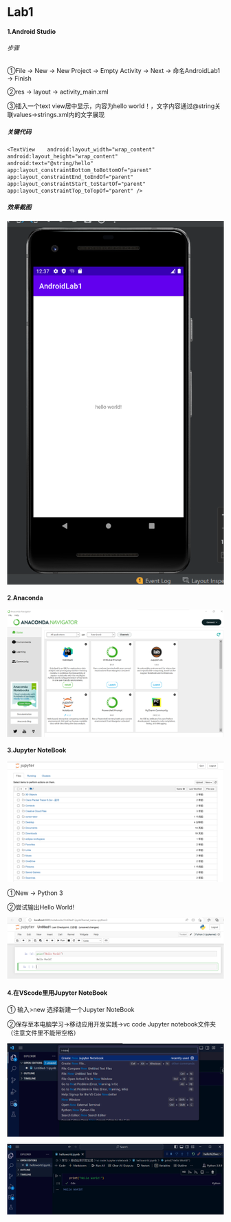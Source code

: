 # Lab1
#### 1.Android Studio

###### 步骤

①File -> New -> New Project -> Empty Activity -> Next -> 命名AndroidLab1 -> Finish

②res -> layout -> activity_main.xml

③插入一个text view居中显示，内容为hello world！，文字内容通过@string关联values->strings.xml内的文字展现

##### 关键代码

```
<TextView    android:layout_width="wrap_content"    android:layout_height="wrap_content"    android:text="@string/hello"    app:layout_constraintBottom_toBottomOf="parent"    app:layout_constraintEnd_toEndOf="parent"    app:layout_constraintStart_toStartOf="parent"    app:layout_constraintTop_toTopOf="parent" />
```

##### 效果截图

![1.png](./images/1.png)

#### 2.Anaconda

![2.png](./images/2.png)

#### 3.Jupyter NoteBook

![3.png](./images/3.png)

①New -> Python 3

②尝试输出Hello World!

![4.png](./images/4.png)

#### 4.在VScode里用Jupyter NoteBook

① 输入>new 选择新建一个Jupyter NoteBook

②保存至本电脑学习->移动应用开发实践->vc code Jupyter notebook文件夹（注意文件里不能带空格）


![5.png](./images/5.png)


![6.png](./images/6.png)